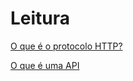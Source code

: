 # Leitura
[O que é o protocolo HTTP?](https://www.hostinger.com.br/tutoriais/http#:~:text=HTTP%20%C3%A9%20a%20sigla%20para,um%20cliente%20e%20um%20servidor.)

[O que é uma API](https://aws.amazon.com/pt/what-is/api/)